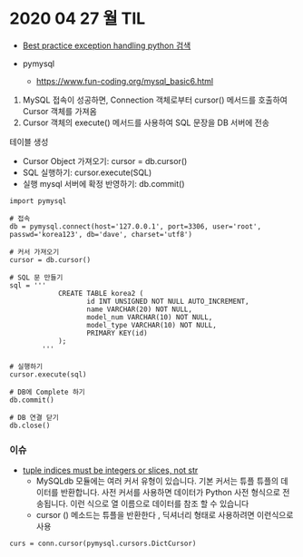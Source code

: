 # 2020 04 27 월 TIL

- [Best practice exception handling python 검색](https://www.techbeamers.com/use-try-except-python/)

- pymysql

  - https://www.fun-coding.org/mysql_basic6.html

  

1. MySQL 접속이 성공하면, Connection 객체로부터 cursor() 메서드를 호출하여 Cursor 객체를 가져옴
2. Cursor 객체의 execute() 메서드를 사용하여 SQL 문장을 DB 서버에 전송

테이블 생성

- Cursor Object 가져오기: cursor = db.cursor()
- SQL 실행하기: cursor.execute(SQL)
- 실행 mysql 서버에 확정 반영하기: db.commit()

```mport pymysql
import pymysql

# 접속
db = pymysql.connect(host='127.0.0.1', port=3306, user='root', passwd='korea123', db='dave', charset='utf8')

# 커서 가져오기
cursor = db.cursor()

# SQL 문 만들기
sql = '''
            CREATE TABLE korea2 (
                   id INT UNSIGNED NOT NULL AUTO_INCREMENT,
                   name VARCHAR(20) NOT NULL,
                   model_num VARCHAR(10) NOT NULL,
                   model_type VARCHAR(10) NOT NULL,
                   PRIMARY KEY(id)
            );
        '''

# 실행하기
cursor.execute(sql)

# DB에 Complete 하기
db.commit()

# DB 연결 닫기
db.close()
```

### 이슈

- [tuple indices must be integers or slices, not str](https://stackoverflow.com/questions/12325234/python-tuple-indices-must-be-integers-not-str-when-selecting-from-mysql-table)
  - MySQLdb 모듈에는 여러 커서 유형이 있습니다. 기본 커서는 튜플 튜플의 데이터를 반환합니다. 사전 커서를 사용하면 데이터가 Python 사전 형식으로 전송됩니다. 이런 식으로 열 이름으로 데이터를 참조 할 수 있습니다
  - cursor () 메소드는 튜플을 반환한다 , 딕셔너리 형태로 사용하려면 이런식으로 사용

```
curs = conn.cursor(pymysql.cursors.DictCursor)
```